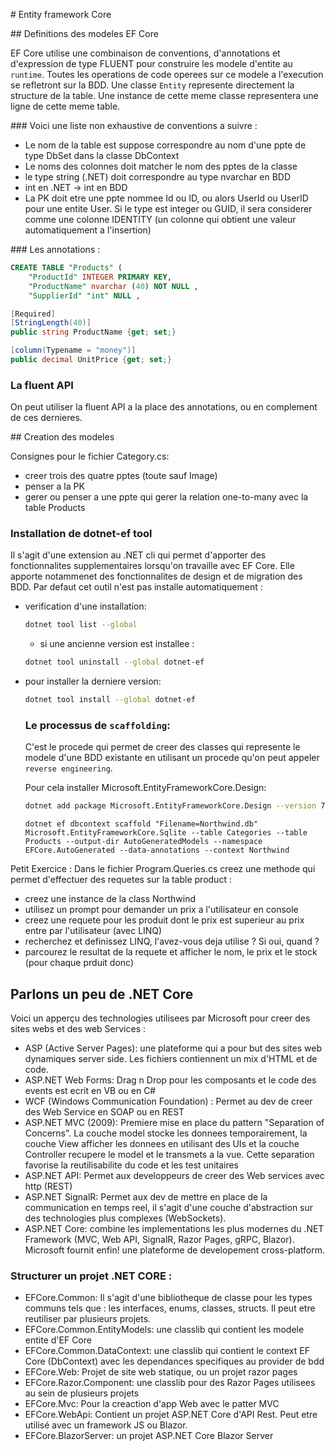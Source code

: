 # Entity framework Core

## Definitions des modeles EF Core

EF Core utilise une combinaison de conventions, d'annotations et d'expression de type FLUENT pour construire les modele d'entite au `runtime`. Toutes les operations de code operees sur ce modele a l'execution se refletront sur la BDD.
Une classe `Entity` represente directement la structure de la table. Une instance de cette meme classe representera une ligne de cette meme table.

### Voici une liste non exhaustive de conventions a suivre :

- Le nom de la table est suppose correspondre au nom d'une ppte de type DbSet<T> dans la classe DbContext
- Le noms des colonnes doit matcher le nom des pptes de la classe
- le type string (.NET) doit correspondre au type nvarchar en BDD
- int en .NET -> int en BDD
- La PK doit etre une ppte nommee Id ou ID, ou alors UserId ou UserID pour une entite User. Si le type est integer ou GUID, il sera considerer comme une colonne IDENTITY (un colonne qui obtient une valeur automatiquement a l'insertion)

### Les annotations :

```SQL
CREATE TABLE "Products" (
	"ProductId" INTEGER PRIMARY KEY,
	"ProductName" nvarchar (40) NOT NULL ,
	"SupplierId" "int" NULL ,
```

```C#
[Required]
[StringLength(40)]
public string ProductName {get; set;}

[column(Typename = "money")]
public decimal UnitPrice {get; set;}
```

### La fluent API

On peut utiliser la fluent API a la place des annotations, ou en complement de ces dernieres.

## Creation des modeles

Consignes pour le fichier Category.cs:

- creer trois des quatre pptes (toute sauf Image)
- penser a la PK
- gerer ou penser a une ppte qui gerer la relation one-to-many avec la table Products

### Installation de dotnet-ef tool

Il s'agit d'une extension au .NET cli qui permet d'apporter des fonctionnalites supplementaires lorsqu'on travaille avec EF Core. Elle apporte notammenet des fonctionnalites de design et de migration des BDD. Par defaut cet outil n'est pas installe automatiquement :

- verification d'une installation:
  ```sh
  dotnet tool list --global
  ```
  - si une ancienne version est installee :
  ```sh
  dotnet tool uninstall --global dotnet-ef
  ```
- pour installer la derniere version:

  ```sh
  dotnet tool install --global dotnet-ef
  ```

  ### Le processus de `scaffolding`:

  C'est le procede qui permet de creer des classes qui represente le modele d'une BDD existante en utilisant un procede qu'on peut appeler `reverse engineering`.

  Pour cela installer Microsoft.EntityFrameworkCore.Design:

  ```sh
  dotnet add package Microsoft.EntityFrameworkCore.Design --version 7.0.8
  ```

  ```
  dotnet ef dbcontext scaffold "Filename=Northwind.db" Microsoft.EntityFrameworkCore.Sqlite --table Categories --table Products --output-dir AutoGeneratedModels --namespace EFCore.AutoGenerated --data-annotations --context Northwind
  ```

Petit Exercice :
Dans le fichier Program.Queries.cs creez une methode qui permet d'effectuer des requetes sur la table product :

- creez une instance de la class Northwind
- utilisez un prompt pour demander un prix a l'utilisateur en console
- creez une requete pour les produit dont le prix est superieur au prix entre par l'utilisateur (avec LINQ)
- recherchez et definissez LINQ, l'avez-vous deja utilise ? Si oui, quand ?
- parcourez le resultat de la requete et afficher le nom, le prix et le stock (pour chaque prduit donc)

## Parlons un peu de .NET Core

Voici un apperçu des technologies utilisees par Microsoft pour creer des sites webs et des web Services :

- ASP (Active Server Pages): une plateforme qui a pour but des sites web dynamiques server side. Les fichiers contiennent un mix d'HTML et de code.
- ASP.NET Web Forms: Drag n Drop pour les composants et le code des events est ecrit en VB ou en C#
- WCF (Windows Communication Foundation) : Permet au dev de creer des Web Service en SOAP ou en REST
- ASP.NET MVC (2009): Premiere mise en place du pattern "Separation of Concerns". La couche model stocke les donnees temporairement, la couche View afficher les donnees en utilisant des UIs et la couche Controller recupere le model et le transmets a la vue. Cette separation favorise la reutilisabilite du code et les test unitaires
- ASP.NET API: Permet aux developpeurs de creer des Web services avec http (REST)
- ASP.NET SignalR: Permet aux dev de mettre en place de la communication en temps reel, il s'agit d'une couche d'abstraction sur des technologies plus complexes (WebSockets).
- ASP.NET Core: combine les implementations les plus modernes du .NET Framework (MVC, Web API, SignalR, Razor Pages, gRPC, Blazor). Microsoft fournit enfin! une plateforme de developement cross-platform.

### Structurer un projet .NET CORE :

- EFCore.Common:
  Il s'agit d'une bibliotheque de classe pour les types communs tels que : les interfaces, enums, classes, structs. Il peut etre reutiliser par plusieurs projets.
- EFCore.Common.EntityModels: une classlib qui contient les modele entite d'EF Core
- EFCore.Common.DataContext:
  une classlib qui contient le context EF Core (DbContext) avec les dependances specifiques au provider de bdd
- EFCore.Web:
  Projet de site web statique, ou un projet razor pages
- EFCore.Razor.Component:
  une classlib pour des Razor Pages utilisees au sein de plusieurs projets
- EFCore.Mvc:
  Pour la creaction d'app Web avec le patter MVC
- EFCore.WebApi:
  Contient un projet ASP.NET Core d'API Rest.
  Peut etre utilisé avec un framework JS ou Blazor.
- EFCore.BlazorServer: un projet ASP.NET Core Blazor Server
